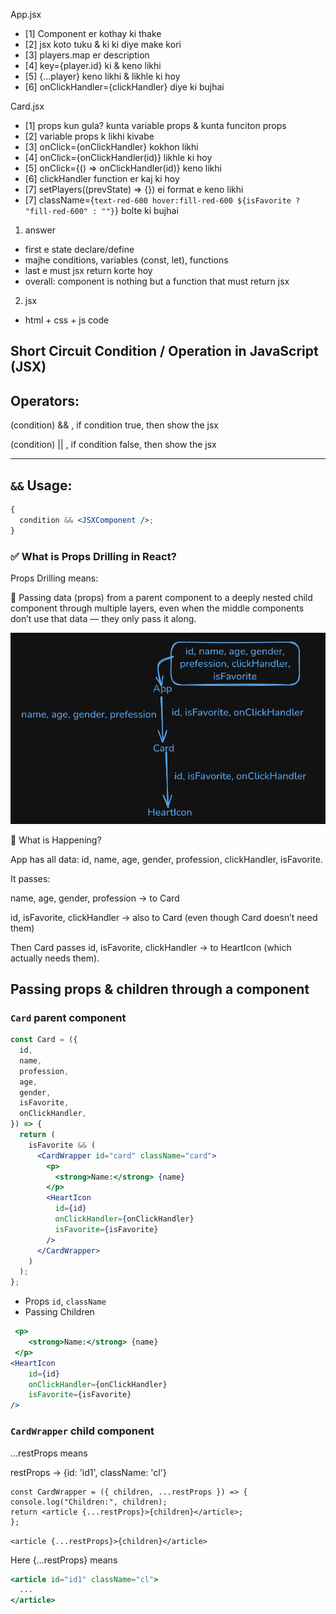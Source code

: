 App.jsx

- [1] Component er kothay ki thake
- [2] jsx koto tuku & ki ki diye make kori
- [3] players.map er description
- [4] key={player.id} ki & keno likhi
- [5] {...player} keno likhi & likhle ki hoy
- [6] onClickHandler={clickHandler} diye ki bujhai

Card.jsx

- [1] props kun gula? kunta variable props & kunta funciton props
- [2] variable props k likhi kivabe
- [3] onClick={onClickHandler} kokhon likhi
- [4] onClick={onClickHandler(id)} likhle ki hoy
- [5] onClick={() => onClickHandler(id)} keno likhi
- [6] clickHandler function er kaj ki hoy
- [7] setPlayers((prevState) => {}) ei format e keno likhi
- [7] className={`text-red-600 hover:fill-red-600 ${isFavorite ? "fill-red-600" : ""}`} bolte ki bujhai

1. answer

- first e state declare/define
- majhe conditions, variables (const, let), functions
- last e must jsx return korte hoy
- overall: component is nothing but a function that must return jsx

2. jsx

- html + css + js code

## Short Circuit Condition / Operation in JavaScript (JSX)

## Operators:

(condition) && <JSX>, if condition true, then show the jsx

(condition) || <JSX>, if condition false, then show the jsx

---

## `&&` Usage:

```jsx
{
  condition && <JSXComponent />;
}
```

### ✅ What is Props Drilling in React?

Props Drilling means:

🔁 Passing data (props) from a parent component to a deeply nested child component through multiple layers, even when the middle components don’t use that data — they only pass it along.

![Props Drilling](./public/props-drilling.png)

🔁 What is Happening?

App has all data: id, name, age, gender, profession, clickHandler, isFavorite.

It passes:

name, age, gender, profession → to Card

id, isFavorite, clickHandler → also to Card (even though Card doesn’t need them)

Then Card passes id, isFavorite, clickHandler → to HeartIcon (which actually needs them).

## Passing props & children through a component

### `Card` parent component

```jsx
const Card = ({
  id,
  name,
  profession,
  age,
  gender,
  isFavorite,
  onClickHandler,
}) => {
  return (
    isFavorite && (
      <CardWrapper id="card" className="card">
        <p>
          <strong>Name:</strong> {name}
        </p>
        <HeartIcon
          id={id}
          onClickHandler={onClickHandler}
          isFavorite={isFavorite}
        />
      </CardWrapper>
    )
  );
};
```

- Props `id`, `className`
- Passing Children

```jsx
 <p>
    <strong>Name:</strong> {name}
 </p>
<HeartIcon
    id={id}
    onClickHandler={onClickHandler}
    isFavorite={isFavorite}
/>
```

### `CardWrapper` child component

...restProps means

restProps -> {id: 'id1', className: 'cl'}

```JSX
const CardWrapper = ({ children, ...restProps }) => {
console.log("Children:", children);
return <article {...restProps}>{children}</article>;
};
```

`<article {...restProps}>{children}</article>`

Here {...restProps} means

```jsx
<article id="id1" className="cl">
  ...
</article>
```
